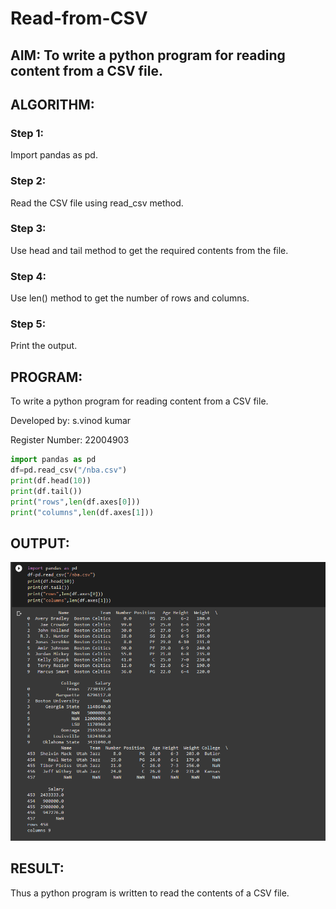 # Read-from-CSV

## AIM: To write a python program for reading content from a CSV file.

## ALGORITHM:
### Step 1: 
Import pandas as pd.
### Step 2:
Read the CSV file using read_csv method.
### Step 3:
Use head and tail method to get the required contents from the file.
### Step 4:
Use len() method to get the number of rows and columns.
### Step 5:
Print the output.

## PROGRAM:
To write a python program for reading content from a CSV file. 

Developed by: s.vinod kumar

Register Number: 22004903

```python
import pandas as pd
df=pd.read_csv("/nba.csv")
print(df.head(10))
print(df.tail())
print("rows",len(df.axes[0]))
print("columns",len(df.axes[1]))

```
## OUTPUT:
![output](/output.png)

## RESULT:

Thus a python program is written to read the contents of a CSV file.
